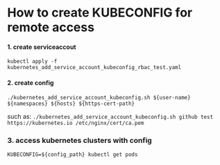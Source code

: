# How to create KUBECONFIG for remote access
#### 1. create serviceaccout
`kubectl apply -f kubernetes_add_service_account_kubeconfig_rbac_test.yaml`

#### 2. create config
`./kubernetes_add_service_account_kubeconfig.sh ${user-name} ${namespaces} ${hosts} ${https-cert-path}`

such as:
`./kubernetes_add_service_account_kubeconfig.sh github test https://kubernetes.io /etc/nginx/cert/ca.pem`

### 3. access kubernetes clusters with config
`KUBECONFIG=${config_path} kubectl get pods`
